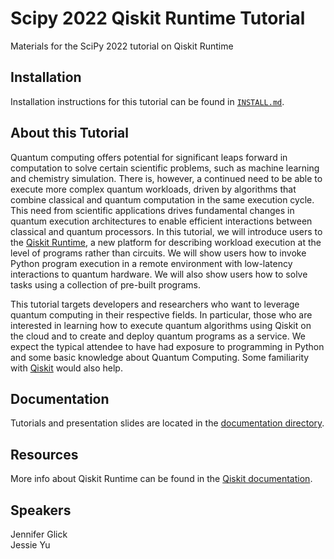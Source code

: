 # Scipy 2022 Qiskit Runtime Tutorial

Materials for the SciPy 2022 tutorial on Qiskit Runtime

## Installation

Installation instructions for this tutorial can be found in [`INSTALL.md`](INSTALL.md).

## About this Tutorial

Quantum computing offers potential for significant leaps forward in computation to solve certain scientific problems, such as machine learning and chemistry simulation. There is, however, a continued need to be able to execute more complex quantum workloads, driven by algorithms that combine classical and quantum computation in the same execution cycle. This need from scientific applications drives fundamental changes in quantum execution architectures to enable efficient interactions between classical and quantum processors. In this tutorial, we will introduce users to the [Qiskit Runtime](https://www.ibm.com/quantum/qiskit-runtime), a new platform for describing workload execution at the level of programs rather than circuits. We will show users how to invoke Python program execution in a remote environment with low-latency interactions to quantum hardware. We will also show users how to solve tasks using a collection of pre-built programs. <br>

This tutorial targets developers and researchers who want to leverage quantum computing in their respective fields. In particular, those who are interested in learning how to execute quantum algorithms using Qiskit on the cloud and to create and deploy quantum programs as a service. We expect the typical attendee to have had exposure to programming in Python and some basic knowledge about Quantum Computing. Some familiarity with [Qiskit](https://qiskit.org/) would also help.

## Documentation

Tutorials and presentation slides are located in the [documentation directory](docs/).

## Resources

More info about Qiskit Runtime can be found in the [Qiskit documentation](https://qiskit.org/documentation/partners/qiskit_ibm_runtime/).

## Speakers

Jennifer Glick <br>
Jessie Yu
